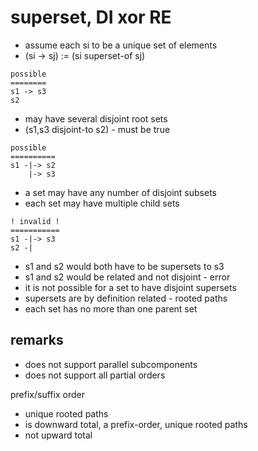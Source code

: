 
<!-- ======================================================================= -->
# superset, DI xor RE

- assume each si to be a unique set of elements
- (si -> sj) := (si superset-of sj)

```
possible
========
s1 -> s3
s2
```

- may have several disjoint root sets
- (s1,s3 disjoint-to s2) - must be true

```
possible
==========
s1 -|-> s2
    |-> s3
```

- a set may have any number of disjoint subsets
- each set may have multiple child sets

```
! invalid !
===========
s1 -|-> s3
s2 -|
```

- s1 and s2 would both have to be supersets to s3
- s1 and s2 would be related and not disjoint - error
- it is not possible for a set to have disjoint supersets
- supersets are by definition related - rooted paths
- each set has no more than one parent set

<!-- ======================================================================= -->
## remarks

- does not support parallel subcomponents
- does not support all partial orders

prefix/suffix order

- unique rooted paths
- is downward total, a prefix-order, unique rooted paths
- not upward total
